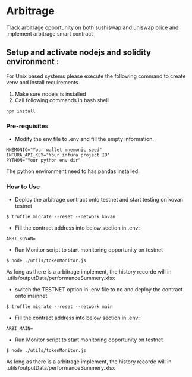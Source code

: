# Arbitrage 

Track arbitrage opportunity on both sushiswap and uniswap price and implement arbitrage smart contract

## Setup and activate nodejs and solidity environment :
For Unix based systems please execute the following command to create venv and install requirements.

1. Make sure nodejs is installed
2. Call following commands in bash shell

```
npm install
```

### Pre-requisites


* Modify the env file to .env and fill the empty information.
```
MNEMONIC="Your wallet mnemonic seed"
INFURA_API_KEY="Your infura project ID"
PYTHON="Your python env dir"
```
The python environment need to has pandas installed.


### How to Use

* Deploy the arbitrage contract onto testnet and start testing on kovan testnet
```
$ truffle migrate --reset --network kovan
```
* Fill the contract address into below section in .env:

```
ARBI_KOVAN=
```
* Run Monitor script to start monitoring opportunity on testnet

```
$ node ./utils/tokenMonitor.js
```

As long as there is a arbitrage implement, the history recorde will in .utils/outputData/performanceSummery.xlsx

* switch the TESTNET option in .env file to no and deploy the contract onto mainnet
```
$ truffle migrate --reset --network main
```
* Fill the contract address into below section in .env:
```
ARBI_MAIN=
```

* Run Monitor script to start monitoring opportunity on testnet
```
$ node ./utils/tokenMonitor.js
```
As long as there is a arbitrage implement, the history recorde will in .utils/outputData/performanceSummery.xlsx

